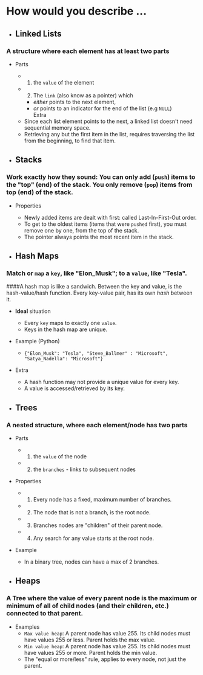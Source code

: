 # How would you describe ...

- ## Linked Lists
### A structure where each element has at least two parts
- Parts
  - 1. the `value` of the element
  - 2. The `link` (also know as a pointer) which
    - _either_ points to the next element, 
    - _or_ points to an indicator for the end of the list (e.g `NULL`)  
Extra
  - Since each list element points to the next, a linked list doesn't need sequential memory space.
  - Retrieving any but the first item in the list, requires traversing the list from the beginning, to find that item.

- ## Stacks
### Work exactly how they sound: You can only add (`push`) items to the "top" (end) of the stack. You only remove (`pop`) items from top (end) of the stack. 
- Properties
  - Newly added items are dealt with first: called Last-In-First-Out order. 
  - To get to the oldest items (items that were `pushed` first), you must remove one by one, from the top of the stack. 
  - The pointer always points the most recent item in the stack.

- ## Hash Maps
### Match or `map` a `key`, like "Elon_Musk"; to a `value`, like "Tesla". 
####A hash map is like a sandwich. Between the key and value, is the hash-value/hash function. Every key-value pair, has its own _hash_ between it.
- **Ideal** situation
  - Every `key` maps to exactly one `value`.
  - Keys in the hash map are unique.
- Example (Python)
  - `{"Elon_Musk": "Tesla", "Steve_Ballmer" : "Microsoft",
  	  "Satya_Nadella": "Microsoft"}`
- Extra
  - A hash function may not provide a unique value for every key.
  - A value is accessed/retrieved by its key.

- ## Trees
### A nested structure, where each element/node has two parts
- Parts
  - 1. the `value` of the node
  - 2. the `branches` - links to subsequent nodes
- Properties
  - 1. Every node has a fixed, maximum number of branches.
  - 2. The node that is not a branch, is the root node.
  - 3. Branches nodes are "children" of their parent node.
  - 4. Any search for any value starts at the root node.
- Example
  - In a binary tree, nodes can have a max of 2 branches.

- ## Heaps
### A Tree where the value of every parent node is the maximum or minimum of all of child nodes (and their children, etc.) connected to that parent.
- Examples
  - `Max value heap`: A parent node has value 255. Its child nodes must have values 255 or less. Parent holds the max value.
  - `Min value heap`: A parent node has value 255. Its child nodes must have values 255 or more. Parent holds the min value.
  - The "equal or more/less" rule, applies to every node, not just the parent.